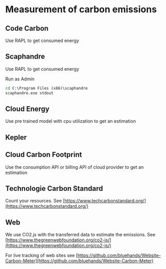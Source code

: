 # Measurement of carbon emissions

## Code Carbon

Use RAPL to get consumed energy

## Scaphandre

Use RAPL to get consumed energy

Run as Admin

``` cmd
cd C:\Program Files (x86)\scaphandre
scaphandre.exe stdout
```

## Cloud Energy

Use pre trained model with cpu utilization to get an estimation

## Kepler

## Cloud Carbon Footprint

Use the consumption API or billing API of cloud provider to get an estimation




## Technologie Carbon Standard

Count your resources. See [https://www.techcarbonstandard.org/](https://www.techcarbonstandard.org/)

## Web

We use CO2.js with the transferred data to estimate the emissions. See [https://www.thegreenwebfoundation.org/co2-js/](https://www.thegreenwebfoundation.org/co2-js/)

For live tracking of web sites see [https://github.com/bluehands/Website-Carbon-Meter](https://github.com/bluehands/Website-Carbon-Meter)